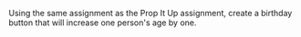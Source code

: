Using the same assignment as the Prop It Up assignment, create a birthday button that will increase one person's age by one.

